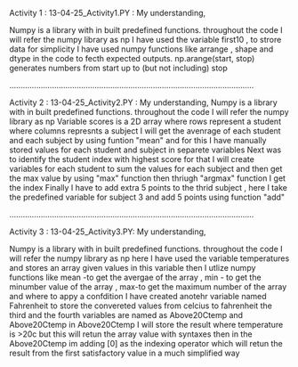 Activity 1 : 13-04-25_Activity1.PY : My understanding,

Numpy is a library with in built predefined functions. 
throughout the code I will refer  the numpy library as np
I have used the variable first10 , to strore data for simplicity 
I have used numpy functions like arrange , shape and dtype in the code to fecth expected outputs.
np.arange(start, stop) generates numbers from start up to (but not including) stop

.............................................................................................................

Activity 2 : 13-04-25_Activity2.PY : My understanding,
Numpy is a library with in built predefined functions. 
throughout the code I will refer  the numpy library as np
Variable scores is a 2D array where rows represent a student where columns represnts a subject 
I will get the avenrage of each student and each subject by using funtion "mean" and for this I have manually stored values for each student and subject in separete variables
Next was to identify the student index with highest score for that I will create variables for each student to sum the values for each subject and then get the max value by using "max" function then thriugh "argmax" function I get the index
Finally I have to add extra 5 points to the thrid subject , here I take the predefined variable for subject 3 and add 5 points using function "add"


.............................................................................................................

Activity 3 : 13-04-25_Activity3.PY:  My understanding,

Numpy is a library with in built predefined functions. 
throughout the code I will refer  the numpy library as np
here I have used the variable temperatures and stores an array given values in this variable
then I utlize numpy functions like mean -to get the avergae of the array , min - to get the minumber value of the array , max-to get the maximum number of the array and where to appy a confdition
I have created anotehr variable named Fahrenheit to store the convereted values from celcius to fahrenheit 
the third and the fourth variables are named as Above20Ctemp and Above20Ctemp
in Above20Ctemp I will store the result where temperature is >20c but this will retun the array value with syntaxes
then in the Above20Ctemp im adding [0] as the indexing operator which will retun the result from the first satisfactory value in a much simplified way
